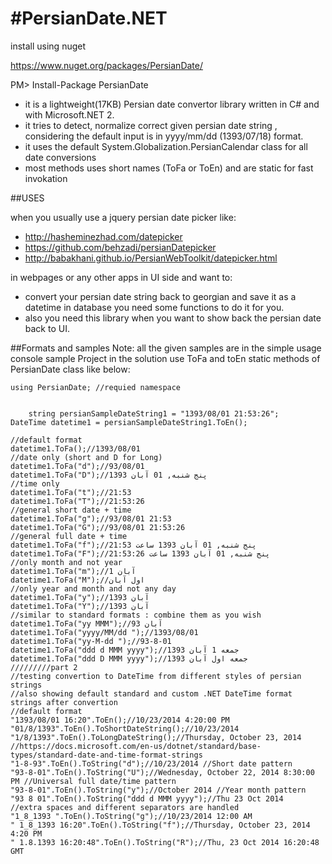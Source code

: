 #PersianDate.NET
===============
install using nuget

https://www.nuget.org/packages/PersianDate/

PM> Install-Package PersianDate

- it is a lightweight(17KB) Persian date convertor library written in C# and with Microsoft.NET 2.
- it tries to detect, normalize  correct given persian date string , considering the default input is in yyyy/mm/dd (1393/07/18) format.
- it uses the default System.Globalization.PersianCalendar class for all date conversions
- most methods uses short names (ToFa or ToEn) and are static for fast invokation

##USES

when you usually use a jquery persian date picker like:
- http://hasheminezhad.com/datepicker 
- https://github.com/behzadi/persianDatepicker
- http://babakhani.github.io/PersianWebToolkit/datepicker.html

in webpages or any other apps in UI side and want to:
- convert your persian date string back to georgian and save it as a datetime in database you need some functions to do it for you. 
- also you need this library when you want to show back the persian date back to UI.

##Formats and samples
Note: all the given samples are in the simple usage console sample Project in the solution
use ToFa and toEn static methods of PersianDate class like below:

	using PersianDate; //requied namespace


    	string persianSampleDateString1 = "1393/08/01 21:53:26";
	DateTime datetime1 = persianSampleDateString1.ToEn();

	//default format 
	datetime1.ToFa();//1393/08/01
	//date only (short and D for Long)
	datetime1.ToFa("d");//93/08/01
	datetime1.ToFa("D");//پنج شنبه, 01 آبان 1393
	//time only 
	datetime1.ToFa("t");//21:53
	datetime1.ToFa("T");//21:53:26
	//general short date + time
	datetime1.ToFa("g");//93/08/01 21:53
	datetime1.ToFa("G");//93/08/01 21:53:26
	//general full date + time
	datetime1.ToFa("f");//پنج شنبه, 01 آبان 1393 ساعت 21:53
	datetime1.ToFa("F");//پنج شنبه, 01 آبان 1393 ساعت 21:53:26
	//only month and not year 
	datetime1.ToFa("m");//1 آبان 
	datetime1.ToFa("M");//اول آبان 
	//only year and month and not any day
	datetime1.ToFa("y");//1393 آبان
	datetime1.ToFa("Y");//1393 آبان
	//similar to standard formats : combine them as you wish
	datetime1.ToFa("yy MMM");//93 آبان 
	datetime1.ToFa("yyyy/MM/dd ");//1393/08/01 
	datetime1.ToFa("yy-M-dd ");//93-8-01
	datetime1.ToFa("ddd d MMM yyyy");//جمعه 1 آبان 1393
	datetime1.ToFa("ddd D MMM yyyy");//جمعه اول آبان 1393
	/////////part 2
	//testing convertion to DateTime from different styles of persian strings
	//also showing default standard and custom .NET DateTime format strings after convertion
	//default format 
	"1393/08/01 16:20".ToEn();//10/23/2014 4:20:00 PM
	"01/8/1393".ToEn().ToShortDateString();//10/23/2014
	"1/8/1393".ToEn().ToLongDateString();//Thursday, October 23, 2014
	//https://docs.microsoft.com/en-us/dotnet/standard/base-types/standard-date-and-time-format-strings
	"1-8-93".ToEn().ToString("d");//10/23/2014 //Short date pattern 
	"93-8-01".ToEn().ToString("U");//Wednesday, October 22, 2014 8:30:00 PM //Universal full date/time pattern
	"93-8-01".ToEn().ToString("y");//October 2014 //Year month pattern
	"93 8 01".ToEn().ToString("ddd d MMM yyyy");//Thu 23 Oct 2014
	//extra spaces and different separators are handled 
	"1_8_1393 ".ToEn().ToString("g");//10/23/2014 12:00 AM
	" 1_8_1393 16:20".ToEn().ToString("f");//Thursday, October 23, 2014 4:20 PM
	" 1.8.1393 16:20:48".ToEn().ToString("R");//Thu, 23 Oct 2014 16:20:48 GMT

